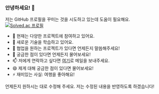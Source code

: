 ### 안녕하세요! 👋

저는 GitHub 프로필을 꾸미는 것을 시도하고 있는데 도움이 필요해요. 
[![Solved.ac 프로필](http://mazassumnida.wtf/api/v2/generate_badge?boj=freedomfromoppression)](https://solved.ac/freedomfromoppression)

- 🔭 현재는 다양한 프로젝트에 참여하고 있어요.
- 🌱 새로운 기술을 학습하고 있어요.
- 👯 협업을 원하는 프로젝트가 있다면 언제든지 말씀해주세요!
- 💬 궁금한 점이 있다면 언제든지 물어보세요!
- 📫 저에게 연락하고 싶다면 [여기](mailto:your-email@example.com)로 메일을 보내주세요.
- 😄 제게 대해 궁금한 점이 있다면 물어보세요!
- ⚡ 재미있는 사실: 여행을 좋아해요!

언제든지 원하시는 대로 수정해 주세요. 저는 수정된 내용을 반영하도록 하겠습니다!
